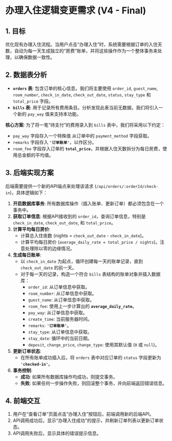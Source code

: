 # 办理入住逻辑变更需求 (V4 - Final)

## 1. 目标
优化现有办理入住流程。当用户点击“办理入住”时，系统需要根据订单的入住天数，自动为每一天生成独立的“房费”账单，并将这些操作作为一个整体事务来处理，以确保数据一致性。

## 2. 数据表分析
- **`orders` 表**: 包含订单的核心信息。我们将主要使用 `order_id`, `guest_name`, `room_number`, `check_in_date`, `check_out_date`, `status`, `stay_type` 和 `total_price` 字段。
- **`bills` 表**: 用于记录所有费用条目。分析发现此表当前无数据，我们将引入一个新的 `pay_way` 值来支持本功能。

**核心方案**:
为了将一笔“待支付”的费用录入到 `bills` 表中，我们将采用以下约定：
- `pay_way` 字段存入一个特殊值 从订单中的 `payment_method` 字段获取。
- `remarks` 字段存入 **`'订单账单'`**，以作区分。
- `room_fee` 字段存入订单的 **`total_price`**，并根据入住天数拆分为每日房费，使用总金额的平均值。

## 3. 后端实现方案
后端需要提供一个新的API端点来处理该请求 (`/api/orders/:orderId/check-in`)，具体逻辑如下：

1.  **开启数据库事务**: 所有数据库操作（插入账单、更新订单）都必须包含在一个事务中。
2.  **获取订单信息**: 根据API接收到的 `order_id`，查询订单信息，特别是 `check_in_date`, `check_out_date`, 和 `total_price`。
3.  **计算平均每日房价**: 
    -   计算总入住夜数 (nights = `check_out_date` - `check_in_date`)。
    -   计算平均每日房价 (`average_daily_rate = total_price / nights`)。注意处理除以零的边缘情况。
4.  **生成每日账单**:
    -   以 `check_in_date` 为起点，循环创建每一天的账单记录，直到 `check_out_date` 的前一天。
    -   对于每一天的记录，构造一个符合 `bills` 表结构的账单对象并插入数据库：
        -   `order_id`: 从订单信息中获取。
        -   `room_number`: 从订单信息中获取。
        -   `guest_name`: 从订单信息中获取。
        -   `room_fee`: 使用上一步计算出的 **`average_daily_rate`**。
        -   `pay_way`: 从订单信息中获取。
        -   `create_time`: 当前服务器时间。
        -   `remarks`: **`'订单账单'`**。
        -   `stay_type`: 从订单信息中获取。
        -   `stay_date`: 循环中的当前日期。
        -   `deposit`, `change_price`, `change_type`: 使用其默认值 (`0` 或 `null`)。
5.  **更新订单状态**:
    -   在所有账单成功插入后，将 `orders` 表中对应订单的 `status` 字段更新为 **`'checked-in'`**。
6.  **事务控制**:
    -   **成功**: 如果所有数据库操作均成功，则提交事务。
    -   **失败**: 如果任何一步操作失败，则回滚整个事务，并向前端返回错误信息。

## 4. 前端交互
1.  用户在“查看订单”页面点击“办理入住”按钮后，前端调用新的后端API。
2.  API调用成功后，显示“办理入住成功”的提示，并刷新订单列表以更新订单状态。
3.  API调用失败后，显示具体的错误提示信息。